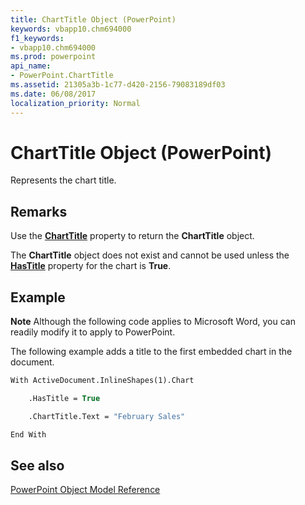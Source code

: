 ```yaml
---
title: ChartTitle Object (PowerPoint)
keywords: vbapp10.chm694000
f1_keywords:
- vbapp10.chm694000
ms.prod: powerpoint
api_name:
- PowerPoint.ChartTitle
ms.assetid: 21305a3b-1c77-d420-2156-79083189df03
ms.date: 06/08/2017
localization_priority: Normal
---
```



# ChartTitle Object (PowerPoint)

Represents the chart title.


## Remarks

Use the  **[ChartTitle](PowerPoint.Chart.ChartTitle.md)** property to return the **ChartTitle** object.

The  **ChartTitle** object does not exist and cannot be used unless the **[HasTitle](PowerPoint.Chart.HasTitle.md)** property for the chart is **True**.


## Example




 **Note**  Although the following code applies to Microsoft Word, you can readily modify it to apply to PowerPoint.

 The following example adds a title to the first embedded chart in the document.




```vb
With ActiveDocument.InlineShapes(1).Chart

    .HasTitle = True

    .ChartTitle.Text = "February Sales"

End With
```


## See also


[PowerPoint Object Model Reference](overview/PowerPoint/object-model.md)

